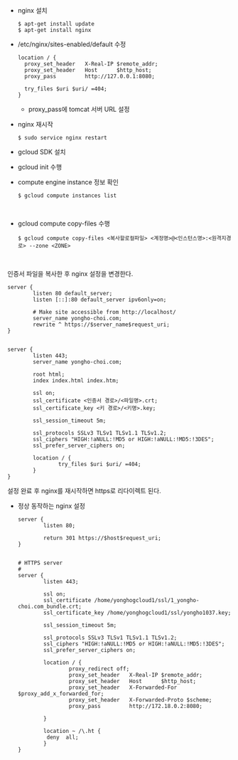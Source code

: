 * nginx 설치

  ```shell
  $ apt-get install update
  $ apt-get install nginx
  ```

* /etc/nginx/sites-enabled/default 수정

  ```shell
  location / {
  	proxy_set_header   X-Real-IP $remote_addr;
  	proxy_set_header   Host      $http_host;
  	proxy_pass         http://127.0.0.1:8080;

  	try_files $uri $uri/ =404;
  }
  ```

  * proxy_pass에 tomcat 서버 URL 설정

* nginx 재시작

  ```shell
  $ sudo service nginx restart
  ```







* gcloud SDK 설치

* gcloud init 수행

* compute engine instance 정보 확인

  ```shell
  $ gcloud compute instances list
  ```

  ​

* gcloud compute copy-files 수행

  ```shell
  $ gcloud compute copy-files <복사할로컬파일> <계정명>@<인스턴스명>:<원격지경로> --zone <ZONE>
  ```

  ​

인증서 파일을 복사한 후 nginx 설정을 변경한다.



```shell
server {
        listen 80 default_server;
        listen [::]:80 default_server ipv6only=on;

        # Make site accessible from http://localhost/
        server_name yongho-choi.com;
        rewrite ^ https://$server_name$request_uri;
}


server {
        listen 443;
        server_name yongho-choi.com;

        root html;
        index index.html index.htm;

        ssl on;
        ssl_certificate <인증서 경로>/<파일명>.crt;
        ssl_certificate_key <키 경로>/<키명>.key;

        ssl_session_timeout 5m;

        ssl_protocols SSLv3 TLSv1 TLSv1.1 TLSv1.2;
        ssl_ciphers "HIGH:!aNULL:!MD5 or HIGH:!aNULL:!MD5:!3DES";
        ssl_prefer_server_ciphers on;

        location / {
                try_files $uri $uri/ =404;
        }
}
```



설정 완료 후 nginx를 재시작하면 https로 리다이렉트 된다.



* 정상 동작하는 nginx 설정

  ```
  server {
          listen 80;

          return 301 https://$host$request_uri;
  }


  # HTTPS server
  #
  server {
          listen 443;

          ssl on;
          ssl_certificate /home/yonghogcloud1/ssl/1_yongho-choi.com_bundle.crt;
          ssl_certificate_key /home/yonghogcloud1/ssl/yongho1037.key;

          ssl_session_timeout 5m;

          ssl_protocols SSLv3 TLSv1 TLSv1.1 TLSv1.2;
          ssl_ciphers "HIGH:!aNULL:!MD5 or HIGH:!aNULL:!MD5:!3DES";
          ssl_prefer_server_ciphers on;

          location / {
                  proxy_redirect off;
                  proxy_set_header   X-Real-IP $remote_addr;
                  proxy_set_header   Host      $http_host;
                  proxy_set_header   X-Forwarded-For $proxy_add_x_forwarded_for;
                  proxy_set_header   X-Forwarded-Proto $scheme;
                  proxy_pass         http://172.18.0.2:8080;

          }

          location ~ /\.ht {
           deny  all;
          }
  }
  ```

  ​



![]()

